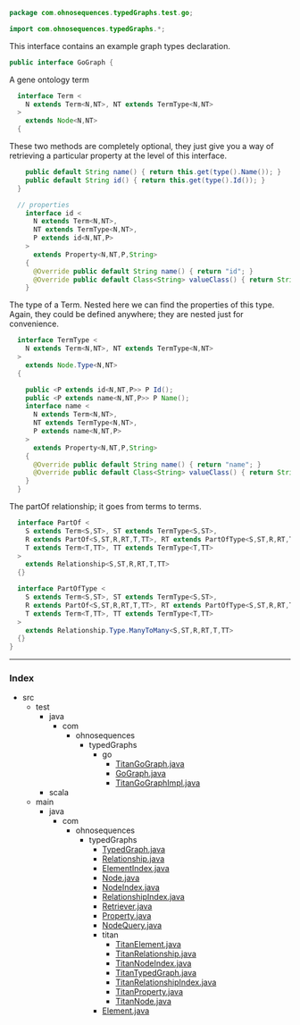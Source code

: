 
```java
package com.ohnosequences.typedGraphs.test.go;

import com.ohnosequences.typedGraphs.*;
```


This interface contains an example graph types declaration.


```java
public interface GoGraph {
```


A gene ontology term


```java
  interface Term <
    N extends Term<N,NT>, NT extends TermType<N,NT>
  >
    extends Node<N,NT>
  {
```


These two methods are completely optional, they just give you a way of retrieving a particular property at the level of this interface.


```java
    public default String name() { return this.get(type().Name()); }
    public default String id() { return this.get(type().Id()); }
  }

  // properties
    interface id <
      N extends Term<N,NT>,
      NT extends TermType<N,NT>,
      P extends id<N,NT,P>
    > 
      extends Property<N,NT,P,String> 
    {
      @Override public default String name() { return "id"; } 
      @Override public default Class<String> valueClass() { return String.class; }
    }
```


The type of a Term. Nested here we can find the properties of this type. Again, they could be defined anywhere; they are nested just for convenience.


```java
  interface TermType <
    N extends Term<N,NT>, NT extends TermType<N,NT>
  > 
    extends Node.Type<N,NT>
  {

    public <P extends id<N,NT,P>> P Id();
    public <P extends name<N,NT,P>> P Name();
    interface name <
      N extends Term<N,NT>,
      NT extends TermType<N,NT>,
      P extends name<N,NT,P>
    > 
      extends Property<N,NT,P,String> 
    {
      @Override public default String name() { return "name"; } 
      @Override public default Class<String> valueClass() { return String.class; }
    }
  }
```


  The partOf relationship; it goes from terms to terms.


```java
  interface PartOf <
    S extends Term<S,ST>, ST extends TermType<S,ST>,
    R extends PartOf<S,ST,R,RT,T,TT>, RT extends PartOfType<S,ST,R,RT,T,TT>,
    T extends Term<T,TT>, TT extends TermType<T,TT>
  >
    extends Relationship<S,ST,R,RT,T,TT>
  {}

  interface PartOfType <
    S extends Term<S,ST>, ST extends TermType<S,ST>,
    R extends PartOf<S,ST,R,RT,T,TT>, RT extends PartOfType<S,ST,R,RT,T,TT>,
    T extends Term<T,TT>, TT extends TermType<T,TT>
  >
    extends Relationship.Type.ManyToMany<S,ST,R,RT,T,TT>
  {} 
}
```


------

### Index

+ src
  + test
    + java
      + com
        + ohnosequences
          + typedGraphs
            + go
              + [TitanGoGraph.java][test/java/com/ohnosequences/typedGraphs/go/TitanGoGraph.java]
              + [GoGraph.java][test/java/com/ohnosequences/typedGraphs/go/GoGraph.java]
              + [TitanGoGraphImpl.java][test/java/com/ohnosequences/typedGraphs/go/TitanGoGraphImpl.java]
    + scala
  + main
    + java
      + com
        + ohnosequences
          + typedGraphs
            + [TypedGraph.java][main/java/com/ohnosequences/typedGraphs/TypedGraph.java]
            + [Relationship.java][main/java/com/ohnosequences/typedGraphs/Relationship.java]
            + [ElementIndex.java][main/java/com/ohnosequences/typedGraphs/ElementIndex.java]
            + [Node.java][main/java/com/ohnosequences/typedGraphs/Node.java]
            + [NodeIndex.java][main/java/com/ohnosequences/typedGraphs/NodeIndex.java]
            + [RelationshipIndex.java][main/java/com/ohnosequences/typedGraphs/RelationshipIndex.java]
            + [Retriever.java][main/java/com/ohnosequences/typedGraphs/Retriever.java]
            + [Property.java][main/java/com/ohnosequences/typedGraphs/Property.java]
            + [NodeQuery.java][main/java/com/ohnosequences/typedGraphs/NodeQuery.java]
            + titan
              + [TitanElement.java][main/java/com/ohnosequences/typedGraphs/titan/TitanElement.java]
              + [TitanRelationship.java][main/java/com/ohnosequences/typedGraphs/titan/TitanRelationship.java]
              + [TitanNodeIndex.java][main/java/com/ohnosequences/typedGraphs/titan/TitanNodeIndex.java]
              + [TitanTypedGraph.java][main/java/com/ohnosequences/typedGraphs/titan/TitanTypedGraph.java]
              + [TitanRelationshipIndex.java][main/java/com/ohnosequences/typedGraphs/titan/TitanRelationshipIndex.java]
              + [TitanProperty.java][main/java/com/ohnosequences/typedGraphs/titan/TitanProperty.java]
              + [TitanNode.java][main/java/com/ohnosequences/typedGraphs/titan/TitanNode.java]
            + [Element.java][main/java/com/ohnosequences/typedGraphs/Element.java]

[test/java/com/ohnosequences/typedGraphs/go/TitanGoGraph.java]: TitanGoGraph.java.md
[test/java/com/ohnosequences/typedGraphs/go/GoGraph.java]: GoGraph.java.md
[test/java/com/ohnosequences/typedGraphs/go/TitanGoGraphImpl.java]: TitanGoGraphImpl.java.md
[main/java/com/ohnosequences/typedGraphs/TypedGraph.java]: ../../../../../../main/java/com/ohnosequences/typedGraphs/TypedGraph.java.md
[main/java/com/ohnosequences/typedGraphs/Relationship.java]: ../../../../../../main/java/com/ohnosequences/typedGraphs/Relationship.java.md
[main/java/com/ohnosequences/typedGraphs/ElementIndex.java]: ../../../../../../main/java/com/ohnosequences/typedGraphs/ElementIndex.java.md
[main/java/com/ohnosequences/typedGraphs/Node.java]: ../../../../../../main/java/com/ohnosequences/typedGraphs/Node.java.md
[main/java/com/ohnosequences/typedGraphs/NodeIndex.java]: ../../../../../../main/java/com/ohnosequences/typedGraphs/NodeIndex.java.md
[main/java/com/ohnosequences/typedGraphs/RelationshipIndex.java]: ../../../../../../main/java/com/ohnosequences/typedGraphs/RelationshipIndex.java.md
[main/java/com/ohnosequences/typedGraphs/Retriever.java]: ../../../../../../main/java/com/ohnosequences/typedGraphs/Retriever.java.md
[main/java/com/ohnosequences/typedGraphs/Property.java]: ../../../../../../main/java/com/ohnosequences/typedGraphs/Property.java.md
[main/java/com/ohnosequences/typedGraphs/NodeQuery.java]: ../../../../../../main/java/com/ohnosequences/typedGraphs/NodeQuery.java.md
[main/java/com/ohnosequences/typedGraphs/titan/TitanElement.java]: ../../../../../../main/java/com/ohnosequences/typedGraphs/titan/TitanElement.java.md
[main/java/com/ohnosequences/typedGraphs/titan/TitanRelationship.java]: ../../../../../../main/java/com/ohnosequences/typedGraphs/titan/TitanRelationship.java.md
[main/java/com/ohnosequences/typedGraphs/titan/TitanNodeIndex.java]: ../../../../../../main/java/com/ohnosequences/typedGraphs/titan/TitanNodeIndex.java.md
[main/java/com/ohnosequences/typedGraphs/titan/TitanTypedGraph.java]: ../../../../../../main/java/com/ohnosequences/typedGraphs/titan/TitanTypedGraph.java.md
[main/java/com/ohnosequences/typedGraphs/titan/TitanRelationshipIndex.java]: ../../../../../../main/java/com/ohnosequences/typedGraphs/titan/TitanRelationshipIndex.java.md
[main/java/com/ohnosequences/typedGraphs/titan/TitanProperty.java]: ../../../../../../main/java/com/ohnosequences/typedGraphs/titan/TitanProperty.java.md
[main/java/com/ohnosequences/typedGraphs/titan/TitanNode.java]: ../../../../../../main/java/com/ohnosequences/typedGraphs/titan/TitanNode.java.md
[main/java/com/ohnosequences/typedGraphs/Element.java]: ../../../../../../main/java/com/ohnosequences/typedGraphs/Element.java.md